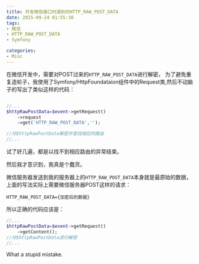 ```yaml
---
title: 开发微信接口时遇到的HTTP_RAW_POST_DATA
date: 2015-09-24 01:55:38
tags:
- 微信
- HTTP_RAW_POST_DATA
- Symfony

categories:
- Misc
---
```



在微信开发中，需要对POST过来的`HTTP_RAW_POST_DATA`进行解密，
为了避免重复造轮子，我使用了Symfony/HttpFoundataion组件中的Request类,然后不动脑子的写出了类似这样的代码：

```PHP

//...
$httpRawPostData=$event->getRequest()
    ->request
    ->get('HTTP_RAW_POST_DATA','');

//对$httpRawPostData解密并查找相应的路由
//...

```

试了好几遍，都是以找不到相应路由的异常结束。

然后我才意识到，我真是个蠢货。

微信服务器发送到我的服务器上的`HTTP_RAW_POST_DATA`本身就是最原始的数据，上面的写法实际上需要微信服务器POST这样的请求：

```
HTTP_RAW_POST_DATA={加密后的数据}
```


所以正确的代码应该是：

```PHP
//...
$httpRawPostData=$event->getRequest()
    ->getContent();
//对$httpRawPostData进行解密
//...
```

What a stupid mistake.


